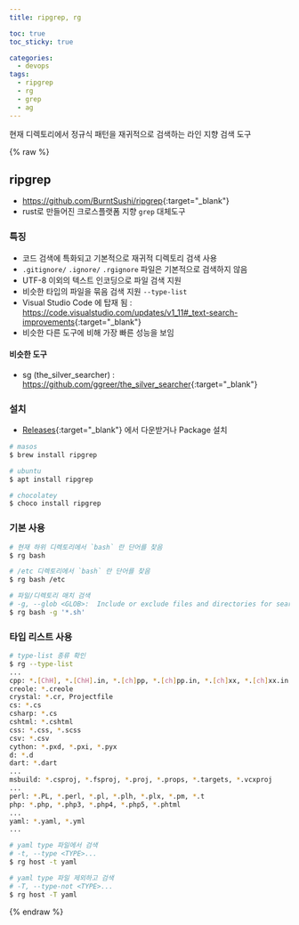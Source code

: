 ```yaml
---
title: ripgrep, rg

toc: true
toc_sticky: true

categories:
  - devops
tags:
  - ripgrep
  - rg
  - grep
  - ag
---
```

 
현재 디렉토리에서 정규식 패턴을 재귀적으로 검색하는 라인 지향 검색 도구

{% raw %}

## ripgrep
- <https://github.com/BurntSushi/ripgrep>{:target="_blank"}
- rust로 만들어진 크로스플랫폼 지향 `grep` 대체도구

### 특징 
- 코드 검색에 특화되고 기본적으로 재귀적 디렉토리 검색 사용
- `.gitignore/` `.ignore/` `.rgignore` 파일은 기본적으로 검색하지 않음
- UTF-8 이외의 텍스트 인코딩으로 파일 검색 지원
- 비슷한 타입의 파일을 묶음 검색 지원 `--type-list`
- Visual Studio Code 에 탑재 됨 : <https://code.visualstudio.com/updates/v1_11#_text-search-improvements>{:target="_blank"}
- 비슷한 다른 도구에 비해 가장 빠른 성능을 보임 

#### 비슷한 도구 
- sg (the_silver_searcher) : <https://github.com/ggreer/the_silver_searcher>{:target="_blank"}

### 설치 
- [Releases](https://github.com/BurntSushi/ripgrep/releases){:target="_blank"} 에서 다운받거나 Package 설치 

```sh
# masos
$ brew install ripgrep

# ubuntu
$ apt install ripgrep

# chocolatey
$ choco install ripgrep
```

### 기본 사용 

```sh
# 현재 하위 디렉토리에서 `bash` 란 단어를 찾음 
$ rg bash  

# /etc 디렉토리에서 `bash` 란 단어를 찾음 
$ rg bash /etc

# 파일/디렉토리 매치 검색
# -g, --glob <GLOB>:  Include or exclude files and directories for searching that match the given glob
$ rg bash -g '*.sh'
```

### 타입 리스트 사용 

```sh
# type-list 종류 확인
$ rg --type-list
...
cpp: *.[ChH], *.[ChH].in, *.[ch]pp, *.[ch]pp.in, *.[ch]xx, *.[ch]xx.in, *.cc, *.cc.in, *.hh, *.hh.in, *.inl
creole: *.creole
crystal: *.cr, Projectfile
cs: *.cs
csharp: *.cs
cshtml: *.cshtml
css: *.css, *.scss
csv: *.csv
cython: *.pxd, *.pxi, *.pyx
d: *.d
dart: *.dart
...
msbuild: *.csproj, *.fsproj, *.proj, *.props, *.targets, *.vcxproj
...
perl: *.PL, *.perl, *.pl, *.plh, *.plx, *.pm, *.t
php: *.php, *.php3, *.php4, *.php5, *.phtml
...
yaml: *.yaml, *.yml
...
```

```sh
# yaml type 파일에서 검색 
# -t, --type <TYPE>...
$ rg host -t yaml

# yaml type 파일 제외하고 검색 
# -T, --type-not <TYPE>...
$ rg host -T yaml
```


{% endraw %}
